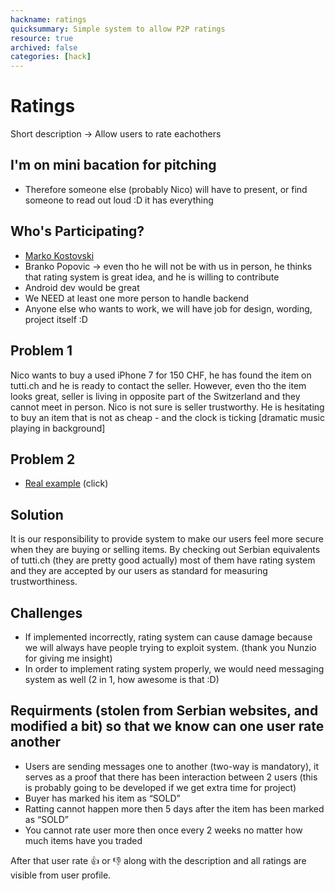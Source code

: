 ```yaml
---
hackname: ratings
quicksummary: Simple system to allow P2P ratings
resource: true
archived: false
categories: [hack]
---
```


# Ratings

Short description -> Allow users to rate eachothers

## I'm on mini bacation for pitching

- Therefore someone else (probably Nico) will have to present, or find someone to read out loud :D it has everything

## Who's Participating?

- [Marko Kostovski](/hackdays/whoami/marko)
- Branko Popovic -> even tho he will not be with us in person, he thinks that rating system is great idea, and he is willing to contribute
- Android dev would be great
- We NEED at least one more person to handle backend
- Anyone else who wants to work, we will have job for design, wording, project itself :D

## Problem 1

Nico wants to buy a used iPhone 7 for 150 CHF, he has found the item on tutti.ch and he is ready to contact the seller. However, even tho the item looks great, seller is living in opposite part of the Switzerland and they cannot meet in person. Nico is not sure is seller trustworthy. He is hesitating to buy an item that is not as cheap - and the clock is ticking [dramatic music playing in background]

## Problem 2

- [Real example](/hackdays/assets/images/selda-story.png) (click)

## Solution

It is our responsibility to provide system to make our users feel more secure when they are buying or selling items. By checking out Serbian equivalents of tutti.ch (they are pretty good actually) most of them have rating system and they are accepted by our users as standard for measuring trustworthiness.

## Challenges

- If implemented incorrectly, rating system can cause damage because we will always have people trying to exploit system. (thank you Nunzio for giving me insight)
- In order to implement rating system properly, we would need messaging system as well (2 in 1, how awesome is that :D)

## Requirments (stolen from Serbian websites, and modified a bit) so that we know can one user rate another

- Users are sending messages one to another (two-way is mandatory), it serves as a proof that there has been interaction between 2 users (this is probably going to be developed if we get extra time for project)
- Buyer has marked his item as “SOLD”
- Ratting cannot happen more then 5 days after the item has been marked as “SOLD”
- You cannot rate user more then once every 2 weeks no matter how much items have you traded

After that user rate :+1: or :-1: along with the description and all ratings are visible from user profile.
